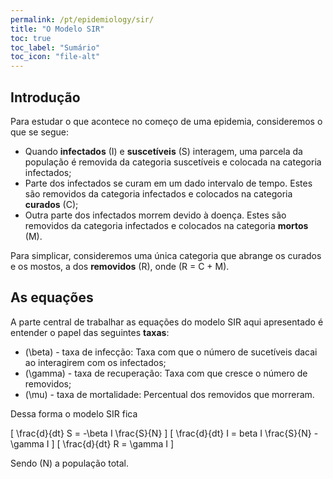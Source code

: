 ```yaml
---
permalink: /pt/epidemiology/sir/
title: "O Modelo SIR"
toc: true
toc_label: "Sumário"
toc_icon: "file-alt"
---
```


## Introdução

Para estudar o que acontece no começo de uma epidemia, consideremos o que se segue:

* Quando **infectados** (I) e **suscetíveis** (S) interagem, uma parcela da população é removida da categoria suscetíveis e colocada na categoria infectados;
* Parte dos infectados se curam em um dado intervalo de tempo. Estes são removidos da categoria infectados e colocados na categoria **curados** (C);
* Outra parte dos infectados morrem devido à doença. Estes são removidos da categoria infectados e colocados na categoria **mortos** (M).

Para simplicar, consideremos uma única categoria que abrange os curados e os mostos, a dos **removidos** (R), onde \(R = C + M\).

## As equações

A parte central de trabalhar as equações do modelo SIR aqui apresentado é entender o papel das seguintes **taxas**:

* \(\beta\) - taxa de infecção: Taxa com que o número de sucetíveis dacai ao interagirem com os infectados;
* \(\gamma\) - taxa de recuperação: Taxa com que cresce o número de removidos;
* \(\mu\) - taxa de mortalidade: Percentual dos removidos que morreram.

Dessa forma o modelo SIR fica

\[
\frac{d}{dt} S = -\beta I \frac{S}{N}
\]
\[
\frac{d}{dt} I = beta I \frac{S}{N} - \gamma I
\]
\[
\frac{d}{dt} R = \gamma I
\]

Sendo \(N\) a população total.
